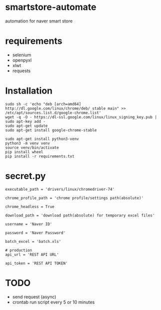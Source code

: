 # smartstore-automate
automation for naver smart store


# requirements

* selenium
* openpyxl
* xlwt
* requests

# Installation

```
sudo sh -c 'echo "deb [arch=amd64] http://dl.google.com/linux/chrome/deb/ stable main" >> /etc/apt/sources.list.d/google-chrome.list'
wget -q -O - https://dl-ssl.google.com/linux/linux_signing_key.pub | sudo apt-key add -
sudo apt-get update
sudo apt-get install google-chrome-stable

sudo apt-get install python3-venv
python3 -m venv venv
source venv/bin/activate
pip install wheel
pip install -r requirements.txt
```

# secret.py

```
executable_path = 'drivers/linux/chromedriver-74'

chrome_profile_path = 'chrome profile/settings path(absolute)'

chrome_headless = True

download_path = 'download path(absolute) for temporary excel files'

username = 'Naver ID'

password = 'Naver Password'

batch_excel = 'batch.xls'

# production
api_url = 'REST API URL'

api_token = 'REST API TOKEN'
```


# TODO

* send request (async)
* crontab run script every 5 or 10 minutes
